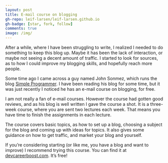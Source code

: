 ```yaml
---
layout: post
title: E-mail course on blogging
gh-repo: leif-larsen/leif-larsen.github.io
gh-badge: [star, fork, follow]
comments: true
image: /img/
---
```

    
    
After a while, where I have been struggling to write, I realized I needed to do something to keep this blog up. Maybe it has been the lack of interaction, or maybe not seeing a decent amount of traffic. I started to look for sources, as to how I could improve my blogging skills, and hopefully reach more people.

Some time ago I came across a guy named John Sonmez, which runs the blog [Simple Programmer](http://simpleprogrammer.com/?__s=cjqzh5jpeopvrnpk5b4e&utm_campaign=lesson-5-do-you-know-how-to-get-traffic-for-your-blog&utm_medium=email&utm_source=how-to-create-a-blog-that-boosts-your-career-course). I have been reading his blog for some time, but it was just recently I noticed he has an e-mail course on blogging, for free.

I am not really a fan of e-mail courses. However the course had gotten good reviews, and as his blog is well written I gave the course a shot. It is a three-week course, where you are sent two lectures each week. That means you have time to finish the assignments in each lecture.

The course covers basic topics, as how to set up a blog, choosing a subject for the blog and coming up with ideas for topics. It also gives some guidance on how to get traffic, and market your blog and yourself.

If you’re considering starting (or like me, you have a blog and want to improve) I recommend trying this course. You can find it at [devcareerboost.com](http://devcareerboost.com/blog-course/?__s=cjqzh5jpeopvrnpk5b4e&utm_campaign=lesson-5-do-you-know-how-to-get-traffic-for-your-blog&utm_medium=email&utm_source=how-to-create-a-blog-that-boosts-your-career-course). It’s free!



